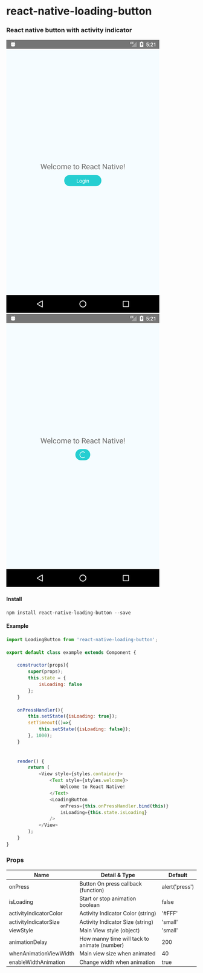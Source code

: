 # react-native-loading-button

### React native button with activity indicator

![Before Loading](/example/1.png?raw=true "Before Loading")
![When loading](/example/2.png?raw=true "When loading")

#### Install

```
npm install react-native-loading-button --save
```


#### Example

```javascript
import LoadingButton from 'react-native-loading-button';

export default class example extends Component {

    constructor(props){
        super(props);
        this.state = {
            isLoading: false
        };
    }

    onPressHandler(){
        this.setState({isLoading: true});
        setTimeout(()=>{
            this.setState({isLoading: false});
        }, 1000);
    }


    render() {
        return (
            <View style={styles.container}>
                <Text style={styles.welcome}>
                    Welcome to React Native!
                </Text>
                <LoadingButton
                    onPress={this.onPressHandler.bind(this)}
                    isLoading={this.state.isLoading}
                />
            </View>
        );
    }
}
```

### Props

| Name  | Detail & Type | Default | 
| ------------- | ------------- | ------------- |
| onPress  | Button On press callback (function) | alert('press') |
| isLoading  | Start or stop animation boolean | false
| activityIndicatorColor  | Activity Indicator Color (string) | '#FFF' |
| activityIndicatorSize  | Activity Indicator Size (string) | 'small' | 
| viewStyle  | Main View style (object) | 'small' | 
| animationDelay  | How manny time will tack to animate (number)  | 200 | 
| whenAnimationViewWidth  | Main view size when animated | 40 | 
| enableWidthAnimation | Change width when animation | true | 